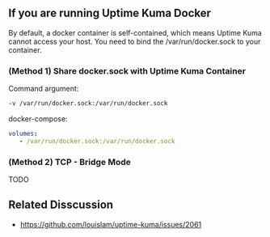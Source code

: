 ## If you are running Uptime Kuma Docker

By default, a docker container is self-contained, which means Uptime Kuma cannot access your host. You need to bind the /var/run/docker.sock to your container.

### (Method 1) Share docker.sock with Uptime Kuma Container

Command argument:
```bash
-v /var/run/docker.sock:/var/run/docker.sock
```

docker-compose:

```yml
volumes:
   - /var/run/docker.sock:/var/run/docker.sock
```

### (Method 2) TCP - Bridge Mode

TODO

## Related Disscussion

- https://github.com/louislam/uptime-kuma/issues/2061